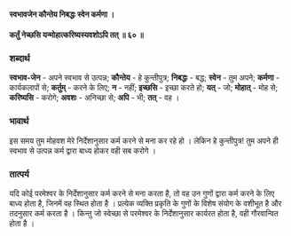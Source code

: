 #### स्वभावजेन कौन्तेय निबद्धः स्वेन कर्मणा ।
#### कर्तुं नेच्छसि यन्मोहात्करिष्यस्यवशोऽपि तत् ॥ ६० ॥

### शब्दार्थ

**स्वभाव-जेन** - अपने स्वभाव से उत्पन्न; **कौन्तेय** - हे कुन्तीपुत्र; **निबद्धः** - बद्ध; **स्वेन** - तुम अपने; **कर्मणा** - कार्यकलापों से; **कर्तुम्** - करने के लिए; **न** - नहीं; **इच्छसि** - इच्छा करते हो; **यत्** - जो; **मोहात्** - मोह से; **करिष्यसि** - करोगे; **अवशः** - अनिच्छा से; **अपि** - भी; **तत्** - वह ।

### भावार्थ

इस समय तुम मोहवश मेरे निर्देशानुसार कर्म करने से मना कर रहे हो । लेकिन हे कुन्तीपुत्र! तुम अपने ही स्वभाव से उत्पन्न कर्म द्वारा बाध्य होकर वही सब करोगे ।

### तात्पर्य

यदि कोई परमेश्वर के निर्देशानुसार कर्म करने से मना करता है, तो वह उन गुणों द्वारा कर्म करने के लिए बाध्य होता है, जिनमें वह स्थित होता है । प्रत्येक व्यक्ति प्रकृति के गुणों के विशेष संयोग के वशीभूत है और तदनुसार कर्म करता है । किन्तु जो स्वेच्छा से परमेश्वर के निर्देशानुसार कार्यरत होता है, वही गौरवान्वित होता है ।